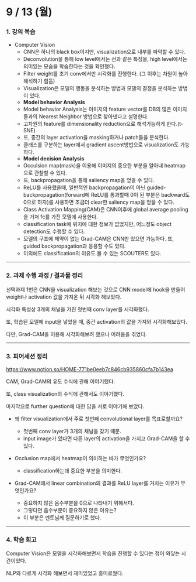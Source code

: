 # 9 / 13 (월)

### 1. 강의 복습

- Computer Vision
  - CNN은 하나의 black box이지만, visualization으로 내부를 파악할 수 있다.
  - Deconvolution을 통해 low level에서는 선과 같은 특징을, high level에서는 의미있는 모습을 학습한다는 것을 확인했다.
  - Filter weight를 초기 conv에서만 시각화를 진행한다. (그 이후는 차원이 높아 해석하기 힘듬)
  - Visualization은 모델의 행동을 분석하는 방법과 모델의 결정을 분석하는 방법이 있다.
  - **Model behavior Analysis**
  - Model behavior Analysis는 이미지의 feature vector를 DB의 많은 이미지들과의 Nearest Neighbor 방법으로 찾아낸다고 설명한다.
  - 고차원의 feature를 dimensionality reduction으로 해석가능하게 한다.(t-SNE)
  - 또, 중간의 layer activation을 masking하거나 patch들을 분석한다.
  - 클래스를 구분하는 layer에서 gradient ascent방법으로 visualization도 가능하다.
  - **Model decision Analysis**
  - Occulsion map(mask)을 이용해 이미지의 중요한 부분을 알아내 heatmap으로 관찰할 수 있다.
  - 또, backpropagation을 통해 saliency map을 얻을 수 있다.
  - ReLU를 사용했을때, 일반적인 backpropagation이 아닌 guided-backpropagation(forward에 ReLU를 통과할때 0이 된 부분은 backward도 0으로 하자)를 사용하면 조금더 clear한 saliency map을 얻을 수 있다.
  - Class Activation Mapping(CAM)은 CNN이후에 global average pooling을 거쳐 fc를 가진 모델에 사용한다.
  - classification task에 위치에 대한 정보가 없었지만, 어느정도 object detection도 수행할 수 있다.
  - 모델의 구조에 제약이 없는 Grad-CAM은 CNN만 있으면 가능하다. 또, guided backpropagation과 응용할 수도 있다.
  - 이외에도 classification의 이유도 볼 수 있는 SCOUTER도 있다.


---

### 2. 과제 수행 과정 / 결과물 정리

선택과제 1번은 CNN을 visualization 해보는 것으로 CNN model에 hook을 만들어 weight나 activation 값을 가져온 뒤 시각화 해보았다.

시각화 특성상 3개의 채널을 가진 첫번째 conv layer를 시각화했다.

또, 학습된 모델에 input을 넣었을 때, 중간 activation의 값을 가져와 시각화해보았다.

다만, Grad-CAM을 이용해 시각화해보려 했으나 어려움을 겪었다.

---

### 3. 피어세션 정리

https://www.notion.so/HOME-771be0eeb7c846cb935860cfa7b143ea

CAM, Grad-CAM의 유도 수식에 관해 이야기했다.

또, class visualization의 수식에 관해서도 이야기했다.

마지막으로 further question에 대한 답을 서로 이야기해 보았다.

- 왜 filter visualization에서 주로 첫번째 convolutional layer를 목표로할까요?
  - 첫번째 conv layer가 3개의 채널을 갖기 때문.
  - input image가 있다면 다른 layer의 activation을 가지고 Grad-CAM을 할 수 있다.

- Occlusion map에서 heatmap이 의미하는 바가 무엇인가요?
  - classification하는데 중요한 부분을 의미한다.

- Grad-CAM에서 linear combination의 결과를 ReLU layer를 거치는 이유가 무엇인가요?
  - 중요하지 않은 음수부분을 0으로 나타내기 위해서다.
  - 그렇다면 음수부분이 중요하지 않은 이유는?
  - 이 부분은 멘토님께 질문하기로 했다.

---

### 4. 학습 회고

Computer Vision은 모델을 시각화해보면서 학습을 진행할 수 있다는 점이 와닿는 시간이었다.

NLP와 다르게 시각화 해보면서 재미있었고 흥미로웠다.